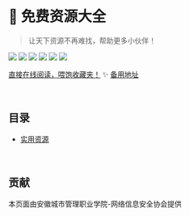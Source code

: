 # 💎 免费资源大全
> 让天下资源不再难找，帮助更多小伙伴！



![](https://img.shields.io/badge/学习路线-100+-brightgreen.svg)
![](https://img.shields.io/badge/贴心教程-100+-green.svg)
![](https://img.shields.io/badge/项目实战-100+-red.svg)
![](https://img.shields.io/badge/编程书籍-1000+-yellow.svg)
![](https://img.shields.io/badge/面试合集-1000+-orange.svg)
![](https://img.shields.io/badge/实用资源-1000+-blue.svg)

[直接在线阅读，喂饱收藏夹！](https://free.code-nav.cn) ✨ 
[备用地址](https://beibei66631.gitee.io/free-programming-resources) 




<br/>

## 目录

-  [实用资源](./实用资源/README.md)



<br/>

## 贡献

本页面由安徽城市管理职业学院-网络信息安全协会提供
